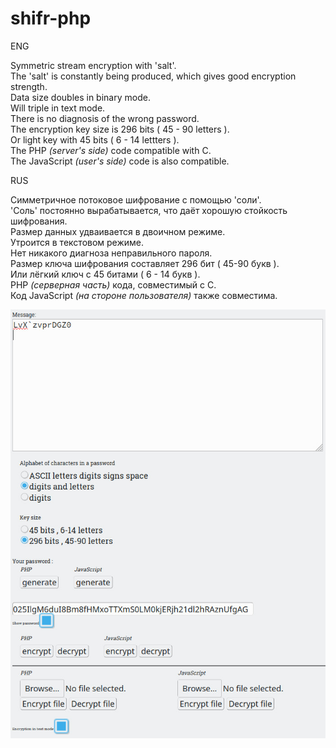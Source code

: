 # shifr-php
<p>ENG</p>
<p>
Symmetric stream encryption with 'salt'.<br>
The 'salt' is constantly being produced, which gives good encryption strength.<br>
Data size doubles in binary mode.<br>
Will triple in text mode.<br>
There is no diagnosis of the wrong password.<br>
The encryption key size is 296 bits ( 45 - 90 letters ).<br>
Or light key with 45 bits ( 6 - 14 lettters ).<br>
The PHP <i>(server's side)</i> code compatible with C.<br>
The JavaScript <i>(user's side)</i> code is also compatible.<br>
</p>
<p>RUS</p>
<p>
Симметричное потоковое шифрование с помощью 'соли'.<br>
'Соль' постоянно вырабатывается, что даёт хорошую стойкость шифрования.<br>
Размер данных удваивается в двоичном режиме.<br>
Утроится в текстовом режиме.<br>
Нет никакого диагноза неправильного пароля.<br>
Размер ключа шифрования составляет 296 бит ( 45-90 букв ).<br>
Или лёгкий ключ с 45 битами ( 6 - 14 букв ).<br>
PHP <i>(серверная часть)</i> кода, совместимый с C.<br>
Код JavaScript <i>(на стороне пользователя)</i> также совместима.<br>
</p>
<img src="github.jpg" alt="PrtScr">
